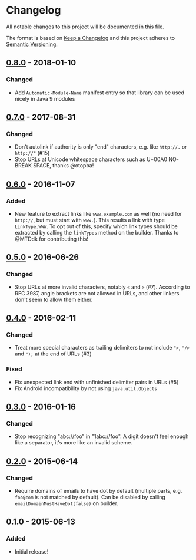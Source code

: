 # Changelog

All notable changes to this project will be documented in this file.

The format is based on [Keep a Changelog](http://keepachangelog.com/en/1.0.0/)
and this project adheres to [Semantic Versioning](http://semver.org/spec/v2.0.0.html).

## [0.8.0] - 2018-01-10
### Changed
- Add `Automatic-Module-Name` manifest entry so that library can be used
  nicely in Java 9 modules

## [0.7.0] - 2017-08-31
### Changed
- Don't autolink if authority is only "end" characters, e.g. like `http://.` or
  `http://"` (#15)
- Stop URLs at Unicode whitespace characters such as U+00A0 NO-BREAK SPACE,
  thanks @otopba!

## [0.6.0] - 2016-11-07
### Added
- New feature to extract links like `www.example.com` as well (no need for
  `http://`, but must start with `www.`).
  This results a link with type `LinkType.WWW`.
  To opt out of this, specify which link types should be extracted by calling
  the `linkTypes` method on the builder. Thanks to @MTDdk for contributing this!

## [0.5.0] - 2016-06-26
### Changed
- Stop URLs at more invalid characters, notably `<` and `>` (#7). According to
  RFC 3987, angle brackets are not allowed in URLs, and other linkers don't seem
  to allow them either.

## [0.4.0] - 2016-02-11
### Changed
- Treat more special characters as trailing delimiters to not include `">`,
  `"/>` and `");` at the end of URLs (#3)
### Fixed
- Fix unexpected link end with unfinished delimiter pairs in URLs (#5)
- Fix Android incompatibility by not using `java.util.Objects`

## [0.3.0] - 2016-01-16
### Changed
- Stop recognizing "abc://foo" in "1abc://foo". A digit doesn't feel enough like
  a separator, it's more like an invalid scheme.

## [0.2.0] - 2015-06-14
### Changed
- Require domains of emails to have dot by default (multiple parts, e.g.
  `foo@com` is not matched by default).
  Can be disabled by calling `emailDomainMustHaveDot(false)` on builder.


## 0.1.0 - 2015-06-13
### Added
- Initial release!


[0.8.0]: https://github.com/robinst/autolink-java/compare/autolink-0.7.0...autolink-0.8.0
[0.7.0]: https://github.com/robinst/autolink-java/compare/autolink-0.6.0...autolink-0.7.0
[0.6.0]: https://github.com/robinst/autolink-java/compare/autolink-0.5.0...autolink-0.6.0
[0.5.0]: https://github.com/robinst/autolink-java/compare/autolink-0.4.0...autolink-0.5.0
[0.4.0]: https://github.com/robinst/autolink-java/compare/autolink-0.3.0...autolink-0.4.0
[0.3.0]: https://github.com/robinst/autolink-java/compare/autolink-0.2.0...autolink-0.3.0
[0.2.0]: https://github.com/robinst/autolink-java/compare/autolink-0.1.0...autolink-0.2.0
